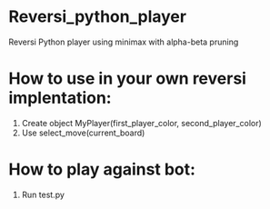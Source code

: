 # Reversi_python_player
Reversi Python player using minimax with alpha-beta pruning
# How to use in your own reversi implentation:
1. Create object MyPlayer(first_player_color, second_player_color)
2. Use select_move(current_board)
# How to play against bot:
1. Run test.py
